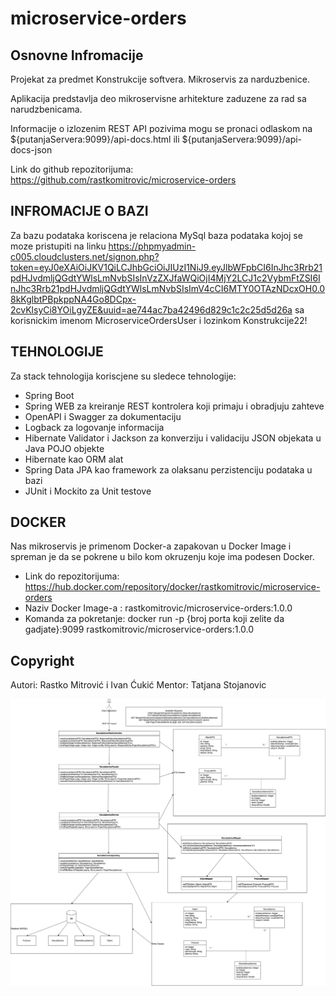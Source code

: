 # microservice-orders

## Osnovne Infromacije

Projekat za predmet Konstrukcije softvera. Mikroservis za narduzbenice.

Aplikacija predstavlja deo mikroservisne arhitekture zaduzene za rad sa narudzbenicama.

Informacije o izlozenim REST API pozivima mogu se pronaci odlaskom na ${putanjaServera:9099}/api-docs.html ili ${putanjaServera:9099}/api-docs-json

Link do github repozitorijuma: https://github.com/rastkomitrovic/microservice-orders

## INFROMACIJE O BAZI

Za bazu podataka koriscena je relaciona MySql baza podataka kojoj se moze pristupiti 
na linku https://phpmyadmin-c005.cloudclusters.net/signon.php?token=eyJ0eXAiOiJKV1QiLCJhbGciOiJIUzI1NiJ9.eyJlbWFpbCI6InJhc3Rrb21pdHJvdmljQGdtYWlsLmNvbSIsInVzZXJfaWQiOjI4MjY2LCJ1c2VybmFtZSI6InJhc3Rrb21pdHJvdmljQGdtYWlsLmNvbSIsImV4cCI6MTY0OTAzNDcxOH0.08kKglbtPBpkppNA4Go8DCpx-2cvKlsyCi8YOiLgyZE&uuid=ae744ac7ba42496d829c1c2c25d5d26a
sa korisnickim imenom MicroserviceOrdersUser i lozinkom Konstrukcije22!

## TEHNOLOGIJE

Za stack tehnologija koriscjene su sledece tehnologije:
- Spring Boot
- Spring WEB za kreiranje REST kontrolera koji primaju i obradjuju zahteve
- OpenAPI i Swagger za dokumentaciju
- Logback za logovanje informacija
- Hibernate Validator i Jackson za konverziju i validaciju JSON objekata u Java POJO objekte
- Hibernate kao ORM alat
- Spring Data JPA kao framework za olaksanu perzistenciju podataka u bazi
- JUnit i Mockito za Unit testove

## DOCKER

Nas mikroservis je primenom Docker-a zapakovan u Docker Image i spreman je da se pokrene
u bilo kom okruzenju koje ima podesen Docker.
- Link do repozitorijuma: https://hub.docker.com/repository/docker/rastkomitrovic/microservice-orders
- Naziv Docker Image-a : rastkomitrovic/microservice-orders:1.0.0
- Komanda za pokretanje: docker run -p {broj porta koji zelite da gadjate}:9099 rastkomitrovic/microservice-orders:1.0.0

## Copyright

Autori: Rastko Mitrović i Ivan Ćukić
Mentor: Tatjana Stojanovic

<img src="https://github.com/rastkomitrovic/microservice-orders/blob/master/Konstrukcije%20softvera.drawio.png" title="Arhitektura Sistema"/>
